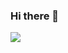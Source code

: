 ### Hi there 👋

<a href="https://thoughtful-chips-9fe.notion.site/Yoon-s-1869697c77b74d11afb86477b30788cb" target="_blank"><img src="https://img.shields.io/badge/#000000?style=plastic"/></a>

<!--
**vusdlq007/vusdlq007** is a ✨ _special_ ✨ repository because its `README.md` (this file) appears on your GitHub profile.

Here are some ideas to get you started:

- 🔭 I’m currently working on ...
- 🌱 I’m currently learning ...
- 👯 I’m looking to collaborate on ...
- 🤔 I’m looking for help with ...
- 💬 Ask me about ...
- 📫 How to reach me: ...
- 😄 Pronouns: ...
- ⚡ Fun fact: ...
-->
